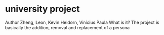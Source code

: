# university project
Author Zheng, Leon, Kevin Heidorn, Vinícius Paula
What is it?
The project is basically the addition, removal and replacement of a persona



 
